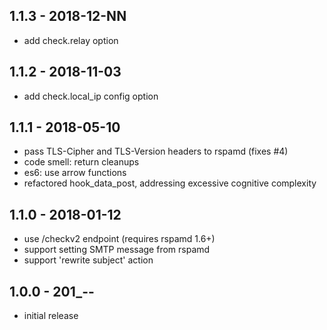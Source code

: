 
## 1.1.3 - 2018-12-NN

- add check.relay option

## 1.1.2 - 2018-11-03

- add check.local_ip config option

## 1.1.1 - 2018-05-10

- pass TLS-Cipher and TLS-Version headers to rspamd (fixes #4)
- code smell: return cleanups
- es6: use arrow functions
- refactored hook_data_post, addressing excessive cognitive complexity


## 1.1.0 - 2018-01-12

- use /checkv2 endpoint (requires rspamd 1.6+)
- support setting SMTP message from rspamd
- support 'rewrite subject' action

 
## 1.0.0 - 201_-__-__

- initial release
